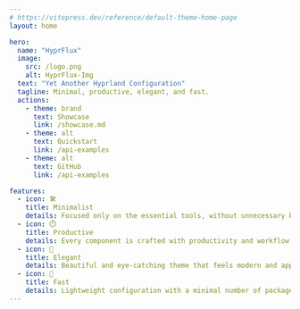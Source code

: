 ```yaml
---
# https://vitepress.dev/reference/default-theme-home-page
layout: home

hero:
  name: "HyprFlux"
  image:
    src: /logo.png
    alt: HyprFlux-Img
  text: "Yet Another Hyprland Configuration"
  tagline: Minimal, productive, elegant, and fast.
  actions:
    - theme: brand
      text: Showcase
      link: /showcase.md
    - theme: alt
      text: Quickstart
      link: /api-examples
    - theme: alt
      text: GitHub
      link: /api-examples

features:
  - icon: 🛠️
    title: Minimalist
    details: Focused only on the essential tools, without unnecessary bloat.
  - icon: ⏱️
    title: Productive
    details: Every component is crafted with productivity and workflow in mind.
  - icon: 🌈
    title: Elegant
    details: Beautiful and eye-catching theme that feels modern and appealing.
  - icon: 🚀
    title: Fast
    details: Lightweight configuration with a minimal number of packages for blazing speed.
---
```

